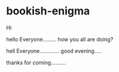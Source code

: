 # bookish-enigma
Hi

hello
Everyone.........
how you all are doing?

hell
Everyone.............
good evening.....

thanks for coming..........